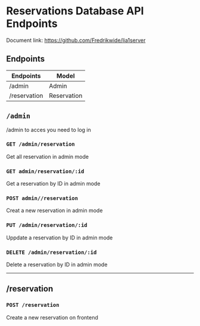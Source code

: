 # Reservations Database API Endpoints

Document link: <https://github.com/Fredrikwide/lia1server>

## Endpoints

| Endpoints    | Model       |
| ------------ | ----------- |
| /admin       | Admin       |
| /reservation | Reservation |

## `/admin`

/admin to acces you need to log in

### `GET /admin/reservation`

Get all reservation in admin mode

### `GET admin/reservation/:id`

Get a reservation by ID in admin mode

### `POST admin//reservation`

Creat a new reservation in admin mode

### `PUT /admin/reservation/:id`

Uppdate a reservation by ID in admin mode

### `DELETE /admin/reservation/:id`

Delete a reservation by ID in admin mode

-----------------

## /reservation

### `POST /reservation`

Create a new reservation on frontend
